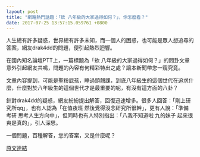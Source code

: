 ```yaml
---
layout: post
title: "網路熱門話題：「欸 八年級的大家過得如何？」，你怎麼看？"
date: 2017-07-25 13:57:15.059761 +0800
---
```


人生總有許多疑惑，世界總有許多未知，而一個人的困惑，也可能是眾人想追尋的答案，網友drak4dd的問題，便引起熱烈迴響。

在國內知名論壇PTT上，一篇標題為「欸 八年級的大家過得如何？」的問卦文章意外引起網友共鳴，問題的內容有何精彩特出之處？讓本新聞帶您一窺究竟。

文章內容提到，可能是聖粉屁孩，睡過頭翹課，到底八年級生的這個世代在追求什麼，什麼對於八年級生的這個世代才是最重要的呢，有沒有這方面的八卦？

針對drak4dd的疑惑，網友紛紛提出解答，回復迅速增多。很多人回答：「剛上研究所qq」，也有人認為「在值夜班 然後覺得沒念研究所很幹」，更有人說：「準備考研 思考人生方向中」，但同時也有人特別指出：「八我不知道啦 九的妹子 起來很爽是真的」，引人深思。

一個問題，百種解答，您的答案，又是什麼呢？

<a href = "https://www.ptt.cc/bbs/Gossiping/M.1500898778.A.0CD.html">原文連結</a>

